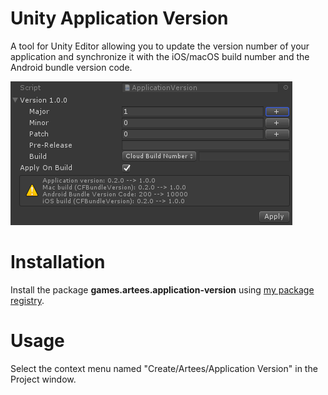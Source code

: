 # Unity Application Version
A tool for Unity Editor allowing you to update the version number of your application and synchronize it with the iOS/macOS build number and the Android bundle version code.

![Property drawer](https://github.com/Artees/Unity-Application-Version/raw/master/ApplicationVersion.png)

# Installation
Install the package **games.artees.application-version** using [my package registry](https://artees.games/upm).

# Usage
Select the context menu named "Create/Artees/Application Version" in the Project window.